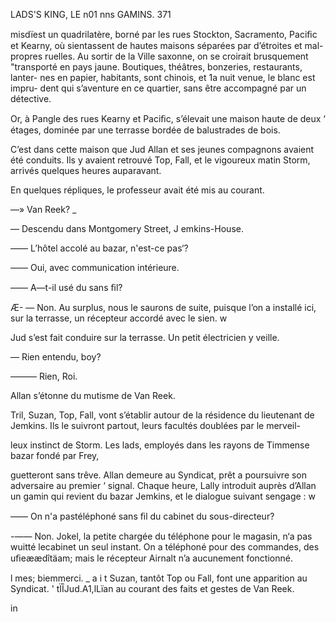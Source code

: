   
 
 
 
 
 
 
 
 
 
 
 
 
 
 
   
  
  
         

LADS'S KING, LE n01 nns GAMINS. 371

misdïest un quadrilatère, borné par les rues Stockton, Sacramento, Paciﬁc
et Kearny, où sientassent de hautes maisons séparées par d’étroites et mal-
propres ruelles. Au sortir de la Ville saxonne, on se croirait brusquement
"transporté en pays jaune. Boutiques, théâtres, bonzeries, restaurants, lanter-
nes en papier, habitants, sont chinois, et 1a nuit venue, le blanc est impru-
dent qui s’aventure en ce quartier, sans être accompagné par un détective.

Or, à Pangle des rues Kearny et Paciﬁc, s’élevait une maison haute de deux
‘ étages, dominée par une terrasse bordée de balustrades de bois.

C’est dans cette maison que Jud Allan et ses jeunes compagnons avaient été
conduits. Ils y avaient retrouvé Top, Fall, et le vigoureux matin Storm,
arrivés quelques heures auparavant.

En quelques répliques, le professeur avait été mis au courant.

—» Van Reek? _

— Descendu dans Montgomery Street, J emkins-House.

—— L’hôtel accolé au bazar, n'est-ce pas‘?

—— Oui, avec communication intérieure.

—— A—t-il usé du sans ﬁl?

Æ- — Non. Au surplus, nous le saurons de suite, puisque l’on a installé ici,
sur la terrasse, un récepteur accordé avec le sien. w

Jud s’est fait conduire sur la terrasse. Un petit électricien y veille.

— Rien entendu, boy?

——— Rien, Roi.

Allan s’étonne du mutisme de Van Reek.

Tril, Suzan, Top, Fall, vont s’établir autour de la résidence du lieutenant
de Jemkins. Ils le suivront partout, leurs facultés doublées par le merveil-

leux instinct de Storm.
Les lads, employés dans les rayons de Timmense bazar fondé par Frey,

guetteront sans trêve.
Allan demeure au Syndicat, prêt a poursuivre son adversaire au premier
‘ signal. Chaque heure, Lally introduit auprès d’Allan un gamin qui revient
du bazar Jemkins, et le dialogue suivant sengage : w

—— On n'a pastéléphoné sans ﬁl du cabinet du sous-directeur?

-—— Non. Jokel, la petite chargée du téléphone pour le magasin, n‘a pas
wuitté lecabinet un seul instant. On a téléphoné pour des commandes, des
uﬁeæædîtäam; mais le récepteur Airnalt n’a aucunement fonctionné.

l  mes; biemmerci. _
 a i  t Suzan, tantôt Top ou Fall, font une apparition au Syndicat.
' tÏÎJud.A1,lLïan au courant des faits et gestes de Van Reek.

 

in

